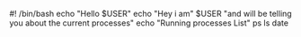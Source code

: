#! /bin/bash
echo "Hello $USER"
echo "Hey i am" $USER "and will be telling you about the current processes"
echo "Running processes List"
ps
ls
date
